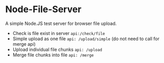 # Node-File-Server

A simple Node.JS test server for browser file upload.

- Check is file exist in server `api:/check/file`
- Simple upload as one file `api: /upload/simple` (do not need to call for merge api)
- Upload individual file chunks `api: /upload`
- Merge file chunks into file `api: /merge`
